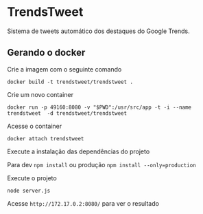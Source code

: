 # TrendsTweet

Sistema de tweets automático dos destaques do Google Trends.

## Gerando o docker

Crie a imagem com o seguinte comando

`docker build -t trendstweet/trendstweet .`

Crie um novo container

`docker run -p 49160:8080 -v "$PWD":/usr/src/app -t -i --name trendstweet  -d trendstweet/trendstweet`

Acesse o container

`docker attach trendstweet`

Execute a instalação das dependências do projeto

Para dev `npm install` ou produção `npm install --only=production`

Execute o projeto

`node server.js`

Acesse `http://172.17.0.2:8080/` para ver o resultado